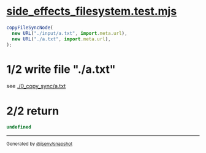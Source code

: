 # [side_effects_filesystem.test.mjs](../../side_effects_filesystem.test.mjs)

```js
copyFileSyncNode(
  new URL("./input/a.txt", import.meta.url),
  new URL("./a.txt", import.meta.url),
);
```

# 1/2 write file "./a.txt"

see [./0_copy_sync/a.txt](./0_copy_sync/a.txt)

# 2/2 return

```js
undefined
```

---

<sub>
  Generated by <a href="https://github.com/jsenv/core/tree/main/packages/independent/snapshot">@jsenv/snapshot</a>
</sub>
